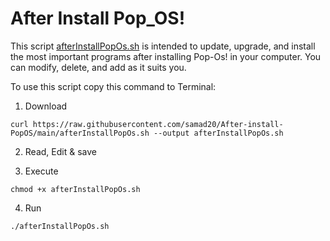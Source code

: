 # After Install Pop_OS!
This script [afterInstallPopOs.sh](https://github.com/samad20/After_Install_Pop_OS/blob/main/afterInstallPopOs.sh) is intended to update, upgrade, and install the most important programs after installing Pop-Os! in your computer. You can modify, delete, and add as it suits you. 

To use this script copy this command to Terminal:

 1. Download
```
curl https://raw.githubusercontent.com/samad20/After-install-PopOS/main/afterInstallPopOs.sh --output afterInstallPopOs.sh
```
 2. Read, Edit & save
 
 3. Execute
```
chmod +x afterInstallPopOs.sh
```
 4. Run
```
./afterInstallPopOs.sh
